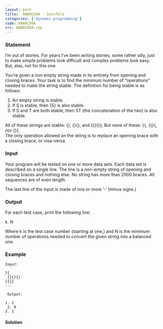 ```yaml
---
layout: post
title:  ANARC09A - Seinfeld
categories: ['dynamic-programming']
code: ANARC09A
src: ANARC09A.cpp
---
```


### **Statement**

I’m out of stories. For years I’ve been writing stories, some rather silly,
just to make simple problems look difficult and complex problems look easy.
But, alas, not for this one.

You’re given a non empty string made in its entirety from opening and closing
braces. Your task is to find the minimum number of “operations” needed to make
the string stable. The definition for being stable is as follows:

  1. An empty string is stable.
  2. If S is stable, then {S} is also stable.
  3. If S and T are both stable, then ST (the concatenation of the two) is also stable.

All of these strings are stable: \{\}, \{\}\{\}, and \{\{\}\{\}\}; But none of these: \}\{,
\{\{\}\{, nor \{\}\{.  
The only operation allowed on the string is to replace an opening brace with a
closing brace, or visa-versa.

### Input

Your program will be tested on one or more data sets. Each data set is
described on a single line. The line is a non-empty string of opening and
closing braces and nothing else. No string has more than 2000 braces. All
sequences are of even length.

The last line of the input is made of one or more ’-’ (minus signs.)

### Output

For each test case, print the following line:

k. N

Where k is the test case number (starting at one,) and N is the minimum number
of operations needed to convert the given string into a balanced one.

### Example

    
    
    Input:

    }{  
     {}{}{}  
    {{{}  
    ---  
      
     Output:

    1. 2  
     2. 0  
    3. 1



#### **Solution**



